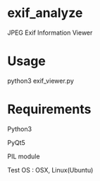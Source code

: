 # exif_analyze

JPEG Exif Information Viewer

# Usage

python3 exif_viewer.py

# Requirements

Python3

PyQt5

PIL module

Test OS : OSX, Linux(Ubuntu)

